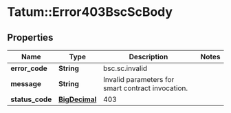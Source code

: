 # Tatum::Error403BscScBody

## Properties
Name | Type | Description | Notes
------------ | ------------- | ------------- | -------------
**error_code** | **String** | bsc.sc.invalid | 
**message** | **String** | Invalid parameters for smart contract invocation. | 
**status_code** | [**BigDecimal**](BigDecimal.md) | 403 | 

